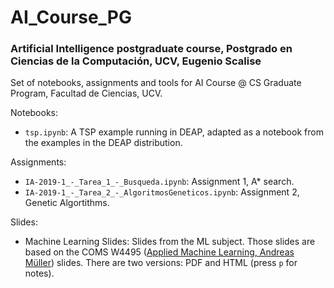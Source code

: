 # AI_Course_PG

### Artificial Intelligence postgraduate course, Postgrado en Ciencias de la Computación, UCV, Eugenio Scalise

Set of notebooks, assignments and tools for AI Course @ CS Graduate Program, Facultad de Ciencias, UCV.

Notebooks:

* `tsp.ipynb`: A TSP example running in DEAP, adapted as a notebook from the examples in the DEAP distribution.

Assignments:

* `IA-2019-1_-_Tarea_1_-_Busqueda.ipynb`: Assignment 1, A* search.
* `IA-2019-1_-_Tarea_2_-_AlgoritmosGeneticos.ipynb`: Assignment 2, Genetic Algortithms.

Slides:

* Machine Learning Slides: Slides from the ML subject. Those slides are based on the COMS W4495 ([Applied Machine Learning, Andreas Müller](https://github.com/amueller/COMS4995-s19)) slides. There are two versions: PDF and HTML (press `p` for notes). 